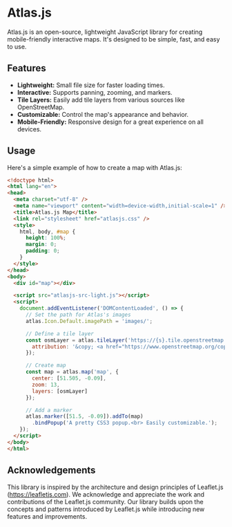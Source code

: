 # Atlas.js

Atlas.js is an open-source, lightweight JavaScript library for creating mobile-friendly interactive maps. It's designed to be simple, fast, and easy to use.

## Features

*   **Lightweight:** Small file size for faster loading times.
*   **Interactive:** Supports panning, zooming, and markers.
*   **Tile Layers:** Easily add tile layers from various sources like OpenStreetMap.
*   **Customizable:** Control the map's appearance and behavior.
*   **Mobile-Friendly:** Responsive design for a great experience on all devices.

## Usage

Here's a simple example of how to create a map with Atlas.js:

```html
<!doctype html>
<html lang="en">
<head>
  <meta charset="utf-8" />
  <meta name="viewport" content="width=device-width,initial-scale=1" />
  <title>Atlas.js Map</title>
  <link rel="stylesheet" href="atlasjs.css" />
  <style>
    html, body, #map {
      height: 100%;
      margin: 0;
      padding: 0;
    }
  </style>
</head>
<body>
  <div id="map"></div>

  <script src="atlasjs-src-light.js"></script>
  <script>
    document.addEventListener('DOMContentLoaded', () => {
      // Set the path for Atlas's images
      atlas.Icon.Default.imagePath = 'images/';

      // Define a tile layer
      const osmLayer = atlas.tileLayer('https://{s}.tile.openstreetmap.org/{z}/{x}/{y}.png', {
        attribution: '&copy; <a href="https://www.openstreetmap.org/copyright">OpenStreetMap</a> contributors'
      });

      // Create map
      const map = atlas.map('map', {
        center: [51.505, -0.09],
        zoom: 13,
        layers: [osmLayer]
      });

      // Add a marker
      atlas.marker([51.5, -0.09]).addTo(map)
        .bindPopup('A pretty CSS3 popup.<br> Easily customizable.');
    });
  </script>
</body>
</html>
```

## Acknowledgements

This library is inspired by the architecture and design principles of Leaflet.js (https://leafletjs.com). We acknowledge and appreciate the work and contributions of the Leaflet.js community. Our library builds upon the concepts and patterns introduced by Leaflet.js while introducing new features and improvements.